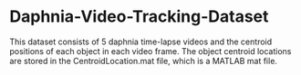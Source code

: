 # Daphnia-Video-Tracking-Dataset

This dataset consists of 5 daphnia time-lapse videos and the centroid positions of each object in each video frame. The object centroid locations are stored in the CentroidLocation.mat file, which is a MATLAB mat file.
